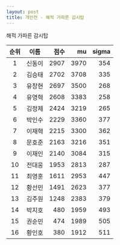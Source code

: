 ```yaml
---
layout: post
title: 개인전 - 해적 가파른 감시탑
---
```


해적 가파른 감시탑

| 순위 | 이름 | 점수 | mu | sigma |
|:---:|:---:|---:|---:|---:|
| 1 | 신동이 | 2907 | 3970 | 354 |
| 2 | 김승태 | 2702 | 3708 | 335 |
| 3 | 유창현 | 2697 | 3500 | 268 |
| 4 | 유영혁 | 2608 | 3383 | 258 |
| 5 | 김정제 | 2424 | 3219 | 265 |
| 6 | 박인수 | 2229 | 3360 | 377 |
| 7 | 이재혁 | 2215 | 3300 | 362 |
| 8 | 문호준 | 2163 | 3216 | 351 |
| 9 | 이재인 | 2140 | 3084 | 315 |
| 10 | 전대웅 | 1953 | 2813 | 287 |
| 11 | 최영훈 | 1611 | 2953 | 447 |
| 12 | 황선민 | 1491 | 2623 | 377 |
| 13 | 김주원 | 1248 | 2383 | 379 |
| 14 | 박지호 | 480 | 1959 | 493 |
| 15 | 권순민 | 474 | 1989 | 505 |
| 16 | 황인호 | 380 | 1912 | 511 |
